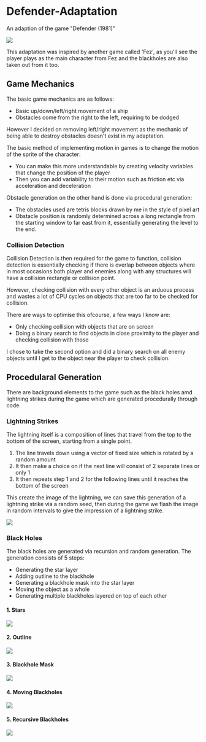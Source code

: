 # Defender-Adaptation
An adaption of the game "Defender (1981)"

![](https://github.com/Arcane34/Defender-Adaptation/blob/main/Defender-Adaptation-Preview.gif)

This adaptation was inspired by another game called 'Fez', as you'll see the player plays as the main character from Fez and the blackholes are also taken out from it too.

## Game Mechanics
The basic game mechanics are as follows:
- Basic up/down/left/right movement of a ship
- Obstacles come from the right to the left, requiring to be dodged

However I decided on removing left/right movement as the mechanic of being able to destroy obstacles doesn't exist in my adaptation.

The basic method of implementing motion in games is to change the motion of the sprite of the character:
- You can make this more understandable by creating velocity variables that change the position of the player
- Then you can add variability to their motion such as friction etc via acceleration and deceleration

Obstacle generation on the other hand is done via procedural generation:

- The obstacles used are tetris blocks drawn by me in the style of pixel art 
- Obstacle position is randomly determined across a long rectangle from the starting window to far east from it, essentially generating the level to the end.

### Collision Detection
Collision Detection is then required for the game to function, collision detection is essentially checking if there is overlap between objects where in most occasions both player and enemies along with any structures will have a collision rectangle or collision point. 

However, checking collision with every other object is an arduous process and wastes a lot of CPU cycles on objects that are too far to be checked for collision.

There are ways to optimise this ofcourse, a few ways I know are:
- Only checking collision with objects that are on screen 
- Doing a binary search to find objects in close proximity to the player and checking collision with those

I chose to take the second option and did a binary search on all enemy objects until I get to the object near the player to check collision.

## Procedularal Generation
There are background elements to the game such as the black holes amd lightning strikes during the game which are generated procedurally through code.

### Lightning Strikes
The lightning itself is a composition of lines that travel from the top to the bottom of the screen, starting from a single point.

1. The line travels down using a vector of fixed size which is rotated by a random amount
2. It then make a choice on if the next line will consist of 2 separate lines or only 1
3. It then repeats step 1 and 2 for the following lines until it reaches the bottom of the screen

This create the image of the lightning, we can save this generation of a lightning strike via a random seed, then during the game we flash the image in random intervals to give the impression of a lightning strike.

![](https://github.com/Arcane34/Defender-Adaptation/blob/main/Lightning-Gen-Preview.gif)

### Black Holes
The black holes are generated via recursion and random generation. The generation consists of 5 steps:
- Generating the star layer
- Adding outline to the blackhole
- Generating a blackhole mask into the star layer
- Moving the object as a whole
- Generating multiple blackholes layered on top of each other


#### 1. Stars
![](https://github.com/Arcane34/Defender-Adaptation/blob/main/starsPrev.jpg)

#### 2. Outline
![](https://github.com/Arcane34/Defender-Adaptation/blob/main/outlinePrev.gif)

#### 3. Blackhole Mask
![](https://github.com/Arcane34/Defender-Adaptation/blob/main/outlineStarPrev.gif)

#### 4. Moving Blackholes
![](https://github.com/Arcane34/Defender-Adaptation/blob/main/movementPrev.gif)

#### 5. Recursive Blackholes
![](https://github.com/Arcane34/Defender-Adaptation/blob/main/recursionPrev.gif)

